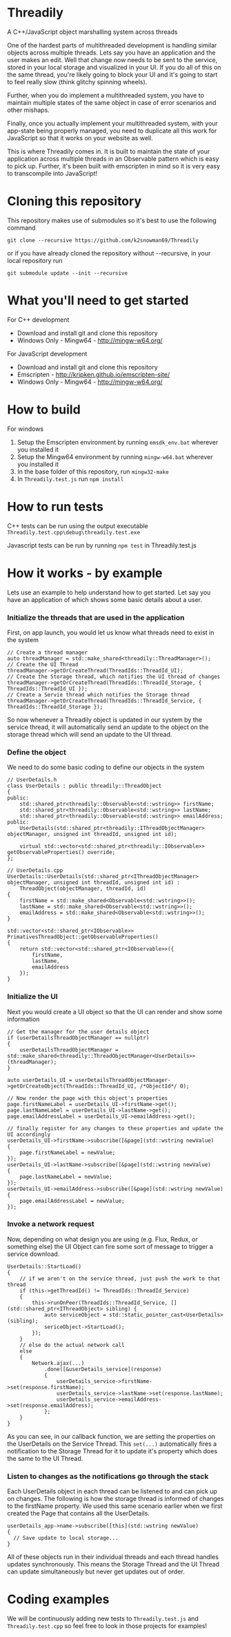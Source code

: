 # Threadily
A C++/JavaScript object marshalling system across threads

One of the hardest parts of multithreaded development is handling similar objects across multiple threads. Lets say you have an application and the user makes an edit. Well that change now needs to be sent to the service, stored in your local storage and visualized in your UI. If you do all of this on the same thread, you're likely going to block your UI and it's going to start to feel really slow (think glitchy spinning wheels).

Further, when you do implement a multithreaded system, you have to maintain multiple states of the same object in case of error scenarios and other mishaps.

Finally, once you actually implement your multithreaded system, with your app-state being properly managed, you need to duplicate all this work for JavaScript so that it works on your website as well.

This is where Threadily comes in. It is built to maintain the state of your application across multiple threads in an Observable pattern which is easy to pick up. Further, it's been built with emscripten in mind so it is very easy to transcompile into JavaScript!

# Cloning this repository
This repository makes use of submodules so it's best to use the following command

`git clone --recursive https://github.com/k2snowman69/Threadily`

or if you have already cloned the repository without --recursive, in your local repository run

`git submodule update --init --recursive`

# What you'll need to get started
For C++ development
* Download and install git and clone this repository
* Windows Only - Mingw64 - http://mingw-w64.org/

For JavaScript development
* Download and install git and clone this repository
* Emscripten - http://kripken.github.io/emscripten-site/
* Windows Only - Mingw64 - http://mingw-w64.org/

# How to build
For windows
1. Setup the Emscripten environment by running `emsdk_env.bat` wherever you installed it
1. Setup the Mingw64 environment by running `mingw-w64.bat` wherever you installed it
1. In the base folder of this repository, run `mingw32-make`
1. In `Threadily.test.js` run `npm install`

# How to run tests
C++ tests can be run using the output executable `Threadily.test.cpp\debug\threadily.test.exe`

Javascript tests can be run by running `npm test` in Threadily.test.js

# How it works - by example
Lets use an example to help understand how to get started. Let say you have an application of which shows some basic details about a user.
### Initialize the threads that are used in the application
First, on app launch, you would let us know what threads need to exist in the system
```
// Create a thread manager
auto threadManager = std::make_shared<threadily::ThreadManager>();
// Create the UI Thread
threadManager->getOrCreateThread(ThreadIds::ThreadId_UI);
// Create the Storage thread, which notifies the UI thread of changes
threadManager->getOrCreateThread(ThreadIds::ThreadId_Storage, { ThreadIds::ThreadId_UI });
// Create a Servie thread which notifies the Storage thread
threadManager->getOrCreateThread(ThreadIds::ThreadId_Service, { ThreadIds::ThreadId_Storage });
```
So now whenever a Threadily object is updated in our system by the service thread, it will automatically send an update to the object on the storage thread which will send an update to the UI thread.

### Define the object
We need to do some basic coding to define our objects in the system
```
// UserDetails.h
class UserDetails : public threadily::ThreadObject
{
public:
	std::shared_ptr<threadily::Observable<std::wstring>> firstName;
	std::shared_ptr<threadily::Observable<std::wstring>> lastName;
	std::shared_ptr<threadily::Observable<std::wstring>> emailAddress;
public:
	UserDetails(std::shared_ptr<threadily::IThreadObjectManager> objectManager, unsigned int threadId, unsigned int id);

	virtual std::vector<std::shared_ptr<threadily::IObservable>> getObservableProperties() override;
};

// UserDetails.cpp
UserDetails::UserDetails(std::shared_ptr<IThreadObjectManager> objectManager, unsigned int threadId, unsigned int id) :
	ThreadObject(objectManager, threadId, id)
{
	firstName = std::make_shared<Observable<std::wstring>>();
	lastName = std::make_shared<Observable<std::wstring>>();
	emailAddress = std::make_shared<Observable<std::wstring>>();
}

std::vector<std::shared_ptr<IObservable>> PrimativesThreadObject::getObservableProperties()
{
	return std::vector<std::shared_ptr<IObservable>>({
		firstName,
		lastName,
		emailAddress
	});
}
```

### Initialize the UI
Next you would create a UI object so that the UI can render and show some information
```
// Get the manager for the user details object
if (userDetailsThreadObjectManager == nullptr)
{
	userDetailsThreadObjectManager = std::make_shared<threadily::ThreadObjectManager<UserDetails>>(threadManager);
}

auto userDetails_UI = userDetailsThreadObjectManager->getOrCreateObject(ThreadIds::ThreadId_UI, /*ObjectId*/ 0);

// Now render the page with this object's properties
page.firstNameLabel = userDetails_UI->firstName->get();
page.lastNameLabel = userDetails_UI->lastName->get();
page.emailAddressLabel = userDetails_UI->emailAddress->get();

// finally register for any changes to these properties and update the UI accordingly
userDetails_UI->firstName->subscribe([&page](std::wstring newValue)
{
	page.firstNameLabel = newValue;
});
userDetails_UI->lastName->subscribe([&page](std::wstring newValue)
{
	page.lastNameLabel = newValue;
});
userDetails_UI->emailAddress->subscribe([&page](std::wstring newValue)
{
	page.emailAddressLabel = newValue;
});

```
### Invoke a network request
Now, depending on what design you are using (e.g. Flux, Redux, or something else) the UI Object can fire some sort of message to trigger a service download.

```
UserDetails::StartLoad()
{
	// if we aren't on the service thread, just push the work to that thread
    if (this->getThreadId() != ThreadIds::ThreadId_Service)
	{
		this->runOnPeer(ThreadIds::ThreadId_Service, [](std::shared_ptr<IThreadObject> sibling) {
			auto serviceObject = std::static_pointer_cast<UserDetails>(sibling);
			sericeObject->StartLoad();
		});
	}
	// else do the actual network call
	else 
	{
		Network.ajax(...)
			.done([&userDetails_service](response)
			{
				userDetails_service->firstName->set(response.firstName);
				userDetails_service->lastName->set(response.lastName);
				userDetails_service->emailAddress->set(response.emailAddress);
			};
	}
}
```
As you can see, in our callback function, we are setting the properties on the UserDetails on the Service Thread. This `set(...)` automatically fires a notification to the Storage Thread for it to update it's property which does the same to the UI Thread.

### Listen to changes as the notifications go through the stack

Each UserDetails object in each thread can be listened to and can pick up on changes. The following is how the storage thread is informed of changes to the firstName property. We used this same scenario earlier when we first created the Page that contains all the UserDetails.
```
userDetails_app->name->subscribe([this](std::wstring newValue)
{
  // Save update to local storage...
}
```
All of these objects run in their individual threads and each thread handles updates synchronously. This means the Storage Thread and the UI Thread can update simultaneously but never get updates out of order.

# Coding examples
We will be continuously adding new tests to `Threadily.test.js` and `Threadily.test.cpp` so feel free to look in those projects for examples!
